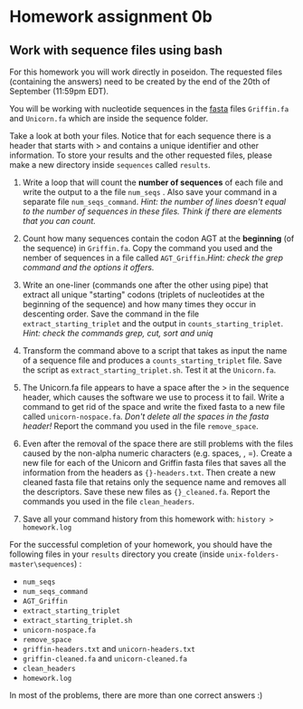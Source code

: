 # Homework assignment 0b

## Work with sequence files using bash

For this homework you will work directly in poseidon. The requested files (containing the answers) need to be created by the end of the 20th of September (11:59pm EDT).

You will be working with nucleotide sequences in the [fasta](https://en.wikipedia.org/wiki/FASTA_format)  files `Griffin.fa` and `Unicorn.fa` which are inside the sequence folder.

Take a look at both your files. Notice that for each sequence there is a header that starts with > and contains a unique identifier and other information. To store your results and the other requested files, please make a new directory inside `sequences` called `results`.

1. Write a loop that will count the **number of sequences** of each file and write the output to a the file ```num_seqs``` . Also save your command in a separate file `num_seqs_command`. *Hint: the number of lines doesn't equal to the number of sequences in these files. Think if there are elements that you can count.*

2. Count how many sequences contain the codon AGT at the **beginning** (of the sequence) in `Griffin.fa`. Copy the command you used and the nember of sequences in a file called `AGT_Griffin`.*Hint: check the grep command and the options it offers.*

3. Write an one-liner (commands one after the other using pipe) that extract all unique "starting" codons (triplets of nucleotides at the beginning of the sequence) and how many times they occur in descenting order. Save the command in the file `extract_starting_triplet` and the output in `counts_starting_triplet`. *Hint: check the commands grep, cut, sort and uniq*

4. Transform the command above to a script that takes as input the name of a sequence file and produces a  `counts_starting_triplet` file. Save the script as `extract_starting_triplet.sh`. Test it at the `Unicorn.fa`.

5. The Unicorn.fa file appears to have a space after the > in the sequence header, which causes the software we use to process it to fail. Write a command to get rid of the space and write the fixed fasta to a new file called `unicorn-nospace.fa`. *Don't delete all the spaces in the fasta header!* Report the command you used in the file `remove_space`.

6. Even after the removal of the space there are still problems with the files caused by the non-alpha numeric characters (e.g. spaces, \, =). Create a new file for each of the Unicorn and Griffin fasta files that saves all the information from the headers as `{}-headers.txt`. Then create a new cleaned fasta file that retains only the sequence name and removes all the descriptors. Save these new files as `{}_cleaned.fa`. Report the commands you used in the file `clean_headers`.

7. Save all your command history from this homework with:
```history > homework.log```


For the successful completion of your homework, you should have the following files in your `results` directory you create (inside `unix-folders-master\sequences`) :
- `num_seqs`
- `num_seqs_command`
- `AGT_Griffin`
- `extract_starting_triplet`
- `extract_starting_triplet.sh`
- `unicorn-nospace.fa`
- `remove_space`
- `griffin-headers.txt` and `unicorn-headers.txt`
- `griffin-cleaned.fa` and `unicorn-cleaned.fa`
- `clean_headers`
- `homework.log`

In most of the problems, there are more than one correct answers :) 







